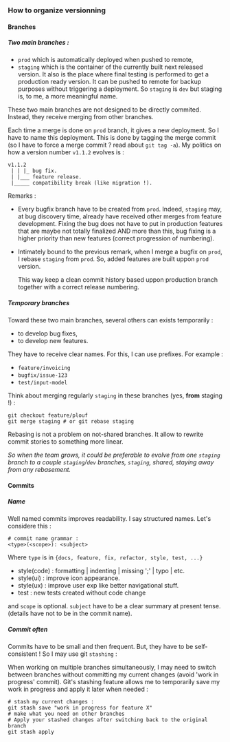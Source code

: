 ### How to organize versionning

#### Branches
##### Two main branches :
+ `prod` which is automatically deployed when pushed to remote,
+ `staging` which is the container of the currently built next released 
  version. It also is the place where final testing is performed to get a 
  production ready version. It can be pushed to remote for backup purposes 
  without triggering a deployment. So `staging` is `dev` but staging is, to me, 
  a more meaningful name.

These two main branches are not designed to be directly commited. Instead, they 
receive merging from other branches.

Each time a merge is done on `prod` branch, it gives a new deployment. So I 
have to name this deployment. This is done by tagging the merge commit (so I 
have to force a merge commit ? read about `git tag -a`). My politics on how a 
version number `v1.1.2` evolves is :
```
v1.1.2
 | | |_ bug fix.
 | |___ feature release.
 |_____ compatibility break (like migration !).
```

Remarks :
+ Every bugfix branch have to be created from `prod`. Indeed, `staging` may, at 
  bug discovery time, already have received other merges from feature 
  development. Fixing the bug does not have to put in production features that 
  are maybe not totally finalized AND more than this, bug fixing is a higher 
  priority than new features (correct progression of numbering).
+ Intimately bound to the previous remark, when I merge a bugfix on `prod`, I 
  rebase `staging` from `prod`. So, added features are built uppon `prod` 
  version.

  This way keep a clean commit history based uppon production branch together 
  with a correct release numbering.

##### Temporary branches
Toward these two main branches, several others can exists temporarily :
+ to develop bug fixes,
+ to develop new features.

They have to receive clear names. For this, I can use prefixes. For example :
+ `feature/invoicing`
+ `bugfix/issue-123`
+ `test/input-model`

Think about merging regularly `staging` in these branches (yes, **from** 
staging !) :
```
git checkout feature/plouf
git merge staging # or git rebase staging
```
Rebasing is not a problem on not-shared branches. It allow to rewrite commit 
stories to something more linear.

_So when the team grows, it could be preferable to evolve from one `staging` 
branch to a couple `staging`/`dev` branches, `staging`, shared, staying away 
from any rebasement._

<div style="page-break-before: always;"></div>

#### Commits
##### Name
Well named commits improves readability. I say structured names. Let's 
considere this :
```
# commit name grammar :
<type>(<scope>): <subject>
```
Where `type` is in `{docs, feature, fix, refactor, style, test, ...}`

+ style(code) : formatting | indenting | missing ';' | typo | etc.
+ style(ui) : improve icon appearance.
+ style(ux) : improve user exp like better navigational stuff.
+ test : new tests created without code change

and `scope` is optional. `subject` have to be a clear summary at present tense. 
(details have not to be in the commit name).

##### Commit often
Commits have to be small and then frequent. But, they have to be 
self-consistent ! So I may use git `stashing` :

When working on multiple branches simultaneously, I may need to switch between 
branches without committing my current changes (avoid 'work in progress' 
commit). Git's stashing feature allows me to temporarily save my work in 
progress and apply it later when needed :
```
# stash my current changes :
git stash save "work in progress for feature X"
# make what you need on other branches
# Apply your stashed changes after switching back to the original branch
git stash apply
```
